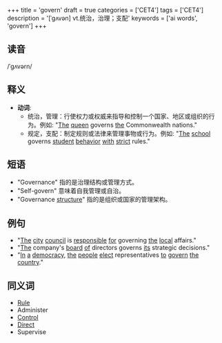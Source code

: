 +++
title = 'govern'
draft = true
categories = ['CET4']
tags = ['CET4']
description = '[ˈgʌvən] vt.统治，治理；支配'
keywords = ['ai words', 'govern']
+++

## 读音
/ˈɡʌvərn/

## 释义
- **动词**:
  - 统治，管理：行使权力或权威来指导和控制一个国家、地区或组织的行为。例如: "[The](/zh/post/the/) [queen](/zh/post/queen/) governs [the](/zh/post/the/) Commonwealth nations."
  - 规定，支配：制定规则或法律来管理事物或行为。例如: "[The](/zh/post/the/) [school](/zh/post/school/) governs [student](/zh/post/student/) [behavior](/zh/post/behavior/) [with](/zh/post/with/) [strict](/zh/post/strict/) rules."

## 短语
- "Governance" 指的是治理结构或管理方式。
- "Self-govern" 意味着自我管理或自治。
- "Governance [structure](/zh/post/structure/)" 指的是组织或国家的管理架构。

## 例句
- "[The](/zh/post/the/) [city](/zh/post/city/) [council](/zh/post/council/) is [responsible](/zh/post/responsible/) [for](/zh/post/for/) governing [the](/zh/post/the/) [local](/zh/post/local/) affairs."
- "[The](/zh/post/the/) company's [board](/zh/post/board/) [of](/zh/post/of/) directors governs [its](/zh/post/its/) strategic decisions."
- "[In](/zh/post/in/) [a](/zh/post/a/) [democracy](/zh/post/democracy/), [the](/zh/post/the/) [people](/zh/post/people/) [elect](/zh/post/elect/) representatives [to](/zh/post/to/) [govern](/zh/post/govern/) [the](/zh/post/the/) [country](/zh/post/country/)."

## 同义词
- [Rule](/zh/post/rule/)
- Administer
- [Control](/zh/post/control/)
- [Direct](/zh/post/direct/)
- Supervise
